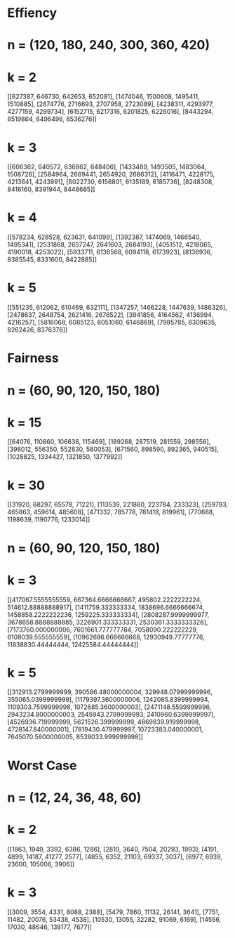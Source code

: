 # Effiency
# n = (120, 180, 240, 300, 360, 420)
# k = 2
[[627387, 646730, 642653, 652081], [1474046, 1500608, 1495411, 1510885], [2674776, 2716693, 2707958, 2723089], [4238311, 4293977, 4277159, 4299734], [6152715, 6217316, 6201825, 6226016], [8443294, 8519864, 8496496, 8536276]]
# k = 3
[[606362, 640572, 636862, 648406], [1433489, 1493505, 1483064, 1508726], [2584964, 2669441, 2654920, 2686312], [4116471, 4228175, 4213641, 4243991], [6022730, 6156801, 6135189, 6185736], [8248308, 8416160, 8391944, 8448685]]
# k = 4
[[578234, 628528, 623631, 641099], [1392387, 1474069, 1466540, 1495341], [2531868, 2657247, 2641603, 2684193], [4051512, 4218065, 4190018, 4253022], [5933711, 6136568, 6094118, 6173923], [8136936, 8385545, 8331600, 8422885]]
# k = 5
[[551235, 612062, 610469, 632111], [1347257, 1466228, 1447639, 1486326], [2478637, 2648754, 2621416, 2676522], [3941856, 4164562, 4136994, 4216257], [5816068, 6085123, 6051060, 6146869], [7985785, 8309635, 8262426, 8376378]]

# Fairness
# n = (60, 90, 120, 150, 180)
# k = 15
[[64076, 110860, 106636, 115469], [189268, 287519, 281559, 298556], [398012, 556350, 552830, 580053], [671560, 898590, 892365, 940515], [1028825, 1334427, 1321850, 1377992]]
# k = 30
[[31920, 68297, 65578, 71221], [113539, 221860, 223784, 233323], [259793, 465863, 459614, 485608], [471332, 785778, 781418, 819961], [770688, 1198639, 1190776, 1233014]]

# n = (60, 90, 120, 150, 180)
# k = 3
[[417067.5555555559, 667364.6666666667, 495802.2222222224, 514612.88888888917], [1411759.333333334, 1838696.6666666674, 1458858.2222222236, 1259225.333333334], [2808287.9999999977, 3678658.8888888885, 3226901.333333331, 2530361.3333333326], [7173760.000000006, 7601661.777777784, 7058090.222222229, 6108039.555555559], [10962686.666666668, 12930949.77777776, 11838830.44444444, 12425584.44444444]]
# k = 5
[[312913.2799999999, 390586.48000000004, 329948.07999999996, 355065.0399999999], [1179397.3600000006, 1242085.8399999994, 1109303.7599999998, 1072685.3600000003], [2471148.5599999996, 2943234.8000000003, 2545943.2799999993, 2410960.6399999997], [4526936.719999999, 5621526.399999999, 4869839.919999998, 4728147.840000001], [7819430.479999997, 10723383.040000001, 7645070.5600000005, 8539033.999999998]]

# Worst Case
# n = (12, 24, 36, 48, 60)
# k = 2
[[1863, 1949, 3392, 6386, 1286], [2810, 3640, 7504, 20293, 1993], [4191, 4899, 14187, 41277, 2577], [4855, 6352, 21103, 69337, 3037], [6977, 6939, 23600, 105006, 3906]]
# k = 3 
[[3009, 3554, 4331, 8088, 2388], [5479, 7860, 11132, 26141, 3641], [7751, 11482, 20076, 53438, 4538], [10530, 13055, 32282, 91069, 6169], [14556, 17030, 48646, 138177, 7677]]